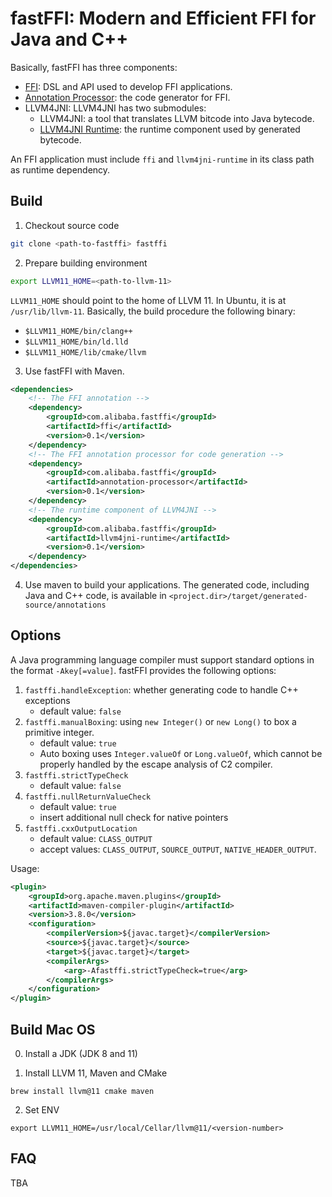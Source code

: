 # fastFFI: Modern and Efficient FFI for Java and C++

Basically, fastFFI has three components:

* [FFI](./ffi): DSL and API used to develop FFI applications.
* [Annotation Processor](./annotation-processor): the code generator for FFI.
* LLVM4JNI: LLVM4JNI has two submodules:
    * LLVM4JNI: a tool that translates LLVM bitcode into Java bytecode.
    * [LLVM4JNI Runtime](./llvm4jni-runtime): the runtime component used by generated bytecode.

An FFI application must include `ffi` and `llvm4jni-runtime` in its class path as runtime dependency.

## Build

1. Checkout source code 

```bash
git clone <path-to-fastffi> fastffi
```

2. Prepare building environment

```bash
export LLVM11_HOME=<path-to-llvm-11>
```

`LLVM11_HOME` should point to the home of LLVM 11. In Ubuntu, it is at `/usr/lib/llvm-11`.
Basically, the build procedure the following binary:

* `$LLVM11_HOME/bin/clang++`
* `$LLVM11_HOME/bin/ld.lld`
* `$LLVM11_HOME/lib/cmake/llvm`


3. Use fastFFI with Maven.

```xml
<dependencies>
    <!-- The FFI annotation -->
    <dependency>
        <groupId>com.alibaba.fastffi</groupId>
        <artifactId>ffi</artifactId>
        <version>0.1</version>
    </dependency>
    <!-- The FFI annotation processor for code generation -->
    <dependency>
        <groupId>com.alibaba.fastffi</groupId>
        <artifactId>annotation-processor</artifactId>
        <version>0.1</version>
    </dependency>
    <!-- The runtime component of LLVM4JNI -->
    <dependency>
        <groupId>com.alibaba.fastffi</groupId>
        <artifactId>llvm4jni-runtime</artifactId>
        <version>0.1</version>
    </dependency>
</dependencies>
```

4. Use maven to build your applications. The generated code, including Java and C++ code, is available in `<project.dir>/target/generated-source/annotations`


## Options

A Java programming language compiler must support standard options in the format `-Akey[=value]`. fastFFI provides the following options:

1. `fastffi.handleException`: whether generating code to handle C++ exceptions
    * default value: `false`
2. `fastffi.manualBoxing`: using `new Integer()` or `new Long()` to box a primitive integer.
    * default value: `true`
    * Auto boxing uses `Integer.valueOf` or `Long.valueOf`, which cannot be properly handled by the escape analysis of C2 compiler.
3. `fastffi.strictTypeCheck`
    * default value: `false`
4. `fastffi.nullReturnValueCheck`
    * default value: `true`
    * insert additional null check for native pointers
5. `fastffi.cxxOutputLocation`
    * default value: `CLASS_OUTPUT`
    * accept values: `CLASS_OUTPUT`, `SOURCE_OUTPUT`, `NATIVE_HEADER_OUTPUT`.

Usage:

```xml
<plugin>
    <groupId>org.apache.maven.plugins</groupId>
    <artifactId>maven-compiler-plugin</artifactId>
    <version>3.8.0</version>
    <configuration>
        <compilerVersion>${javac.target}</compilerVersion>
        <source>${javac.target}</source>
        <target>${javac.target}</target>
        <compilerArgs>
            <arg>-Afastffi.strictTypeCheck=true</arg>
        </compilerArgs>
    </configuration>
</plugin>
```

## Build Mac OS

0. Install a JDK (JDK 8 and 11)

1. Install LLVM 11, Maven and CMake

```
brew install llvm@11 cmake maven
```

2. Set ENV

```
export LLVM11_HOME=/usr/local/Cellar/llvm@11/<version-number>
```

## FAQ

TBA
